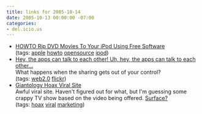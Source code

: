 ```yaml
---
title: links for 2005-10-14
date: 2005-10-13 00:00:00 -07:00
categories:
- del.icio.us
---
```


<ul class="delicious">
	<li>
		<div class="delicious-link"><a href="http://diveintomark.org/howto/ipod-dvd-ripping-guide/">HOWTO Rip DVD Movies To Your iPod Using Free Software</a></div>
		<div class="delicious-tags">(tags: <a href="http://del.icio.us/torrez/apple">apple</a> <a href="http://del.icio.us/torrez/howto">howto</a> <a href="http://del.icio.us/torrez/opensource">opensource</a> <a href="http://del.icio.us/torrez/ipod">ipod</a>)</div>
	</li>
	<li>
		<div class="delicious-link"><a href="http://www.giantant.com/antenna/archive/2005_09.php3#001101">Hey, the apps can talk to each other! Uh, hey, the apps can talk to each other...</a></div>
		<div class="delicious-extended">What happens when the sharing gets out of your control?</div>
		<div class="delicious-tags">(tags: <a href="http://del.icio.us/torrez/web2.0">web2.0</a> <a href="http://del.icio.us/torrez/flickr">flickr</a>)</div>
	</li>
	<li>
		<div class="delicious-link"><a href="http://giantology.typepad.com/giantology/">Giantology Hoax Viral Site</a></div>
		<div class="delicious-extended">Awful viral site. Haven't figured out for what, but I'm guessing some crappy TV show based on the video being offered. <a href="http://www.usatoday.com/life/television/reviews/2005-09-18-surface_x.htm">Surface?</a></div>
		<div class="delicious-tags">(tags: <a href="http://del.icio.us/torrez/hoax">hoax</a> <a href="http://del.icio.us/torrez/viral">viral</a> <a href="http://del.icio.us/torrez/marketing">marketing</a>)</div>
	</li>
</ul>
